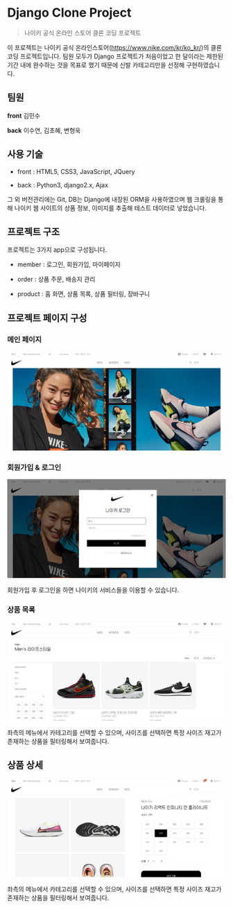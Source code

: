 # Django Clone Project
> 나이키 공식 온라인 스토어 클론 코딩 프로젝트

이 프로젝트는 나이키 공식 온라인스토어(https://www.nike.com/kr/ko_kr/)의 클론 코딩 프로젝트입니다. 팀원 모두가 Django 프로젝트가 처음이었고 한 달이라는 제한된 기간 내에 완수하는 것을 목표로 했기 때문에 신발 카테고리만을 선정해 구현하였습니다.

## 팀원

**front** 김민수

**back** 이수연, 김초혜, 변형욱

## 사용 기술

- front : HTML5, CSS3, JavaScript, JQuery

- back : Python3, django2.x, Ajax

그 외 버전관리에는 Git, DB는 Django에 내장된 ORM을 사용하였으며 웹 크롤링을 통해 나이키 웹 사이트의 상품 정보, 이미지를 추출해 테스트 데이터로 넣었습니다.

## 프로젝트 구조

프로젝트는 3가지 app으로 구성됩니다.

- member : 로그인, 회원가입, 마이페이지

- order : 상품 주문, 배송지 관리

- product : 홈 화면, 상품 목록, 상품 필터링, 장바구니

## 프로젝트 페이지 구성

### 메인 페이지

![](./readme_images/main.png)

### 회원가입 & 로그인

![](./readme_images/login.png)

회원가입 후 로그인을 하면 나이키의 서비스들을 이용할 수 있습니다.

### 상품 목록

![](./readme_images/product-list.png)

좌측의 메뉴에서 카테고리를 선택할 수 있으며, 사이즈를 선택하면 특정 사이즈 재고가 존재하는 상품을 필터링해서 보여줍니다.

## 상품 상세

![](./readme_images/product-detail.png)

좌측의 메뉴에서 카테고리를 선택할 수 있으며, 사이즈를 선택하면 특정 사이즈 재고가 존재하는 상품을 필터링해서 보여줍니다.